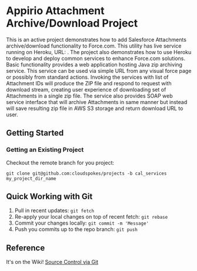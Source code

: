 # Appirio Attachment Archive/Download Project



This is an active project demonstrates how to add Salesforce Attachments archive/download functionality to Force.com. This utility has live service running on Heroku, URL: . 
The project also demonstrates how to use Heroku to develop and deploy common services to enhance Force.com solutions. 
Basic functionality provides a web application hosting Java zip archiving service. This service can be used via simple URL from any visual force page or possibly from standard actions. 
Invoking the services with list of Attachment IDs will produce the ZIP file and respond to request with download stream, creating user experience of downloading set of Attachments in a single zip file.
The service also provides SOAP web service interface that will archive Attachments in same manner but instead will save resulting zip file in AWS S3 storage and return download URL to user.

## Getting Started

### Getting an Existing Project
Checkout the remote branch for you project:

    git clone git@github.com:cloudspokes/projects -b cal_services my_project_dir_name

## Quick Working with Git

1. Pull in recent updates: `git fetch`
2. Re-apply your local changes on top of recent fetch: `git rebase`
3. Commit your changes locally: `git commit -m 'Message'`
4. Push you commits up to the repo branch: `git push`

## Reference

It's on the Wiki! [Source Control via Git](https://sites.google.com/a/appirio.com/appirio/Home/Consulting/appirio-centers-of-excellence-coe/coe---application-development/source-control-via-git)
